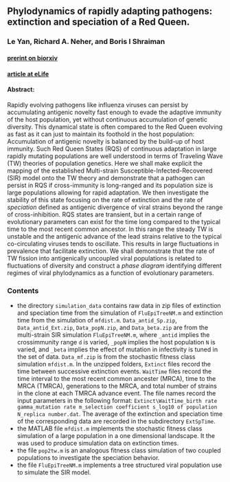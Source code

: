 ## Phylodynamics of rapidly adapting pathogens: extinction and speciation of a Red Queen.
### Le Yan, Richard A. Neher, and Boris I Shraiman

#### [prerint on biorxiv](https://www.biorxiv.org/content/early/2018/10/29/455444)
#### [article at eLife](http://doi.org/10.7554/eLife.44205)

#### Abstract:
Rapidly evolving pathogens like influenza viruses can persist by accumulating antigenic novelty fast enough to evade the adaptive immunity of the host population, yet without continuous accumulation of genetic diversity. This dynamical state is often compared to the Red Queen evolving as fast as it can just to maintain its foothold in the host population: Accumulation of antigenic novelty is balanced by the build-up of host immunity. Such Red Queen States (RQS) of continuous adaptation in large rapidly mutating populations are well understood in terms of Traveling Wave (TW) theories of population genetics. Here we shall make explicit the mapping of the established Multi-strain Susceptible-Infected-Recovered (SIR) model onto the TW theory and demonstrate that a pathogen can persist in RQS if cross-immunity is long-ranged and its population size is large populations allowing for rapid adaptation.
We then investigate the stability of this state focusing on the rate of extinction and the rate of *speciation* defined as antigenic divergence of viral strains beyond the range of cross-inhibition. RQS states are transient, but in a certain range of evolutionary parameters can exist for the time long compared to the typical time to the most recent common ancestor.
In this range the steady TW is unstable and the antigenic advance of the lead strains relative to the typical co-circulating viruses tends to oscillate. This results in large fluctuations in prevalence that facilitate extinction. We shall demonstrate that the rate of TW fission into antigenically uncoupled viral populations is related to fluctuations of diversity and construct a *phase diagram* identifying different regimes of viral phylodynamics as a function of evolutionary parameters.

### Contents
 * the directory `simulation_data` contains raw data in zip files of extinction and speciation time from the simulation of `FluEpiTreeNM.m` and extinction time from the simulation of `mfdist.m`. `Data_antid_Sp.zip`, `Data_antid_Ext.zip`, `Data_popN.zip`, and `Data_beta.zip` are from the multi-strain SIR simulation `FluEpiTreeNM.m`, where `_antid` implies the crossimmunity range `d` is varied, `_popN` implies the host population `N` is varied, and `_beta` implies the effect of mutation in infectivity is tuned in the set of data. `Data_mf.zip` is from the stochastic fitness class simulation `mfdist.m`. In the unzipped folders, `Extinct` files record the time between successive extinction events. `WaitTime` files record the time interval to the most recent common ancester (MRCA), time to the MRCA (TMRCA), generations to the MRCA, and total number of strains in the clone at each TMRCA advance event. The file names record the input parameters in the following format: `Extinct\WaitTime_birth rate gamma_mutation rate m_selection coefficient s_log10 of population N_replica number.dat`.
 The average of the extinction and speciation time of the corresponding data are recorded in the subdirectory `ExtSpTime`.
 * the MATLAB file `mfdist.m` implements the stochastic fitness class simulation of a large population in a one dimensional landscape. It the was used to produce simulation data on extinction times.
 * the file `pop2tw.m` is an analogous fitness class simulation of two coupled populations to investigate the speciation behavior.
 * the file `FluEpiTreeNM.m` implements a tree structured viral population use to simulate the SIR model.

